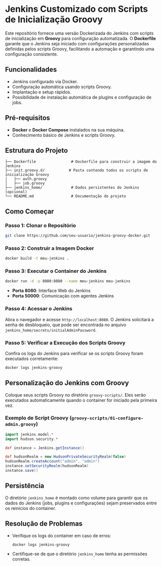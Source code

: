 
# Jenkins Customizado com Scripts de Inicialização Groovy

Este repositório fornece uma versão Dockerizada do Jenkins com scripts de inicialização em **Groovy** para configuração automatizada. O **Dockerfile** garante que o Jenkins seja iniciado com configurações personalizadas definidas pelos scripts Groovy, facilitando a automação e garantindo uma configuração consistente.

## Funcionalidades
- Jenkins configurado via Docker.
- Configuração automática usando scripts Groovy.
- Implantação e setup rápidos.
- Possibilidade de instalação automática de plugins e configuração de jobs.

## Pré-requisitos
- **Docker** e **Docker Compose** instalados na sua máquina.
- Conhecimento básico de Jenkins e scripts Groovy.

## Estrutura do Projeto
```
├── Dockerfile                # Dockerfile para construir a imagem do Jenkins
├── init.groovy.d/           # Pasta contendo todos os scripts de inicialização Groovy
│   ├── auth.groovy
│   ├── job.groovy
├── jenkins_home/             # Dados persistentes do Jenkins (opcional)
└── README.md                 # Documentação do projeto
```

## Como Começar

### Passo 1: Clonar o Repositório
```bash
git clone https://github.com/seu-usuario/jenkins-groovy-docker.git
```

### Passo 2: Construir a Imagem Docker
```bash
docker build -t meu-jenkins .
```

### Passo 3: Executar o Container do Jenkins
```bash
docker run -d -p 8080:8080 --name meu-jenkins meu-jenkins
```

- **Porta 8080**: Interface Web do Jenkins  
- **Porta 50000**: Comunicação com agentes Jenkins

### Passo 4: Acessar o Jenkins
Abra o navegador e acesse `http://localhost:8080`. O Jenkins solicitará a senha de desbloqueio, que pode ser encontrada no arquivo `jenkins_home/secrets/initialAdminPassword`.

### Passo 5: Verificar a Execução dos Scripts Groovy
Confira os logs do Jenkins para verificar se os scripts Groovy foram executados corretamente:
```bash
docker logs jenkins-groovy
```

## Personalização do Jenkins com Groovy
Coloque seus scripts Groovy no diretório `groovy-scripts/`. Eles serão executados automaticamente quando o container for iniciado pela primeira vez.

### Exemplo de Script Groovy (`groovy-scripts/01-configure-admin.groovy`)
```groovy
import jenkins.model.*
import hudson.security.*

def instance = Jenkins.getInstance()

def hudsonRealm = new HudsonPrivateSecurityRealm(false)
hudsonRealm.createAccount("admin", "admin")
instance.setSecurityRealm(hudsonRealm)
instance.save()
```

## Persistência
O diretório `jenkins_home` é montado como volume para garantir que os dados do Jenkins (jobs, plugins e configurações) sejam preservados entre os reinícios do container.

## Resolução de Problemas
- Verifique os logs do container em caso de erros:
  ```bash
  docker logs jenkins-groovy
  ```
- Certifique-se de que o diretório `jenkins_home` tenha as permissões corretas.
